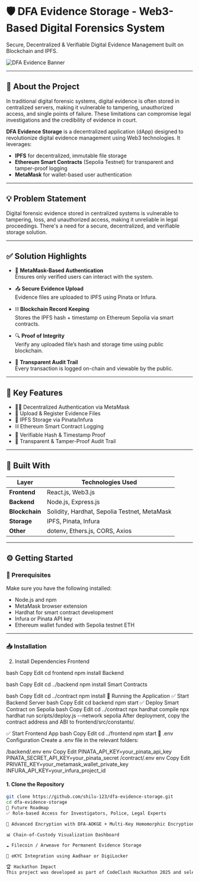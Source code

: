 # 🛡️ DFA Evidence Storage - Web3-Based Digital Forensics System

Secure, Decentralized & Verifiable Digital Evidence Management built on Blockchain and IPFS.

![DFA Evidence Banner](./assets/banner.png) <!-- Optional: Add a banner image -->

---

## 📌 About the Project

In traditional digital forensic systems, digital evidence is often stored in centralized servers, making it vulnerable to tampering, unauthorized access, and single points of failure. These limitations can compromise legal investigations and the credibility of evidence in court.

**DFA Evidence Storage** is a decentralized application (dApp) designed to revolutionize digital evidence management using Web3 technologies. It leverages:
- **IPFS** for decentralized, immutable file storage
- **Ethereum Smart Contracts** (Sepolia Testnet) for transparent and tamper-proof logging
- **MetaMask** for wallet-based user authentication

---

## 💡 Problem Statement

Digital forensic evidence stored in centralized systems is vulnerable to tampering, loss, and unauthorized access, making it unreliable in legal proceedings. There's a need for a secure, decentralized, and verifiable storage solution.

---

## ✅ Solution Highlights

- 🔐 **MetaMask-Based Authentication**  
  Ensures only verified users can interact with the system.

- 📤 **Secure Evidence Upload**  
  Evidence files are uploaded to IPFS using Pinata or Infura.

- ⛓️ **Blockchain Record Keeping**  
  Stores the IPFS hash + timestamp on Ethereum Sepolia via smart contracts.

- 🔍 **Proof of Integrity**  
  Verify any uploaded file’s hash and storage time using public blockchain.

- 🧾 **Transparent Audit Trail**  
  Every transaction is logged on-chain and viewable by the public.

---

## 🚀 Key Features

- 🧑‍💻 Decentralized Authentication via MetaMask
- 📁 Upload & Register Evidence Files
- 🧬 IPFS Storage via Pinata/Infura
- ⛓️ Ethereum Smart Contract Logging
- 🧠 Verifiable Hash & Timestamp Proof
- 📜 Transparent & Tamper-Proof Audit Trail

---

## 🧱 Built With

| Layer         | Technologies Used                                     |
|---------------|--------------------------------------------------------|
| **Frontend**  | React.js, Web3.js                                      |
| **Backend**   | Node.js, Express.js                                    |
| **Blockchain**| Solidity, Hardhat, Sepolia Testnet, MetaMask           |
| **Storage**   | IPFS, Pinata, Infura                                   |
| **Other**     | dotenv, Ethers.js, CORS, Axios                         |

---

## ⚙️ Getting Started

### 🔧 Prerequisites

Make sure you have the following installed:
- Node.js and npm
- MetaMask browser extension
- Hardhat for smart contract development
- Infura or Pinata API key
- Ethereum wallet funded with Sepolia testnet ETH

---

### 📥 Installation
2. Install Dependencies
Frontend

bash
Copy
Edit
cd frontend
npm install
Backend

bash
Copy
Edit
cd ../backend
npm install
Smart Contracts

bash
Copy
Edit
cd ../contract
npm install
🧪 Running the Application
✅ Start Backend Server
bash
Copy
Edit
cd backend
npm start
✅ Deploy Smart Contract on Sepolia
bash
Copy
Edit
cd ../contract
npx hardhat compile
npx hardhat run scripts/deploy.js --network sepolia
After deployment, copy the contract address and ABI to frontend/src/constants/.

✅ Start Frontend App
bash
Copy
Edit
cd ../frontend
npm start
🔐 .env Configuration
Create a .env file in the relevant folders:

/backend/.env
env
Copy
Edit
PINATA_API_KEY=your_pinata_api_key
PINATA_SECRET_API_KEY=your_pinata_secret
/contract/.env
env
Copy
Edit
PRIVATE_KEY=your_metamask_wallet_private_key
INFURA_API_KEY=your_infura_project_id
#### 1. Clone the Repository

```bash
git clone https://github.com/shilu-123/dfa-evidence-storage.git
cd dfa-evidence-storage
🔭 Future Roadmap
✅ Role-based Access for Investigators, Police, Legal Experts

🔐 Advanced Encryption with DFA-AOKGE + Multi-Key Homomorphic Encryption

📊 Chain-of-Custody Visualization Dashboard

☁️ Filecoin / Arweave for Permanent Evidence Storage

🪪 eKYC Integration using Aadhaar or DigiLocker

🏆 Hackathon Impact
This project was developed as part of CodeClash Hackathon 2025 and selected as a winning solution for its innovation in combining Web3 with Digital Forensics.




